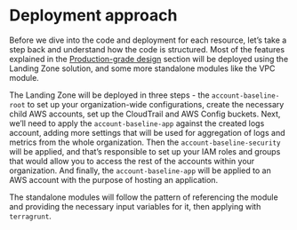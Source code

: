 # Deployment approach

Before we dive into the code and deployment for each resource, let’s take a step back and understand how the code is structured.
Most of the features explained in the [Production-grade design](../production-grade-design/intro.md) section will be deployed using the Landing Zone solution, and some more standalone modules like the VPC module.

The Landing Zone will be deployed in three steps - the `account-baseline-root` to set up your organization-wide configurations, create the necessary child AWS accounts, set up the CloudTrail and AWS Config buckets. Next, we’ll need to apply the `account-baseline-app` against the created logs account, adding more settings that will be used for aggregation of logs and metrics from the whole organization. Then the `account-baseline-security` will be applied, and that’s responsible to set up your IAM roles and groups that would allow you to access the rest of the accounts within your organization. And finally, the `account-baseline-app` will be applied to an AWS account with the purpose of hosting an application.

The standalone modules will follow the pattern of referencing the module and providing the necessary input variables for it, then applying with `terragrunt`.


<!-- ##DOCS-SOURCER-START
{"sourcePlugin":"Local File Copier","hash":"a9dde76d161304ab0b3185f97436ca20"}
##DOCS-SOURCER-END -->
